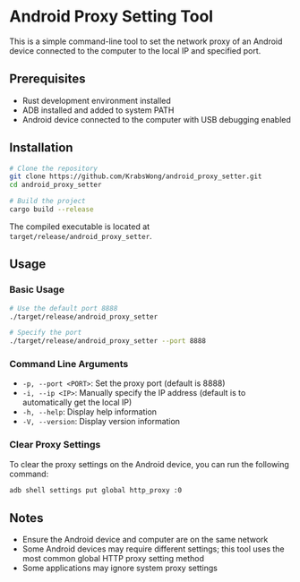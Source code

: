 # Android Proxy Setting Tool

This is a simple command-line tool to set the network proxy of an Android device connected to the computer to the local IP and specified port.

## Prerequisites

- Rust development environment installed
- ADB installed and added to system PATH
- Android device connected to the computer with USB debugging enabled

## Installation

```bash
# Clone the repository
git clone https://github.com/KrabsWong/android_proxy_setter.git
cd android_proxy_setter

# Build the project
cargo build --release
```

The compiled executable is located at `target/release/android_proxy_setter`.

## Usage

### Basic Usage

```bash
# Use the default port 8888
./target/release/android_proxy_setter

# Specify the port
./target/release/android_proxy_setter --port 8888
```

### Command Line Arguments

- `-p, --port <PORT>`: Set the proxy port (default is 8888)
- `-i, --ip <IP>`: Manually specify the IP address (default is to automatically get the local IP)
- `-h, --help`: Display help information
- `-V, --version`: Display version information

### Clear Proxy Settings

To clear the proxy settings on the Android device, you can run the following command:

```bash
adb shell settings put global http_proxy :0
```

## Notes

- Ensure the Android device and computer are on the same network
- Some Android devices may require different settings; this tool uses the most common global HTTP proxy setting method
- Some applications may ignore system proxy settings
